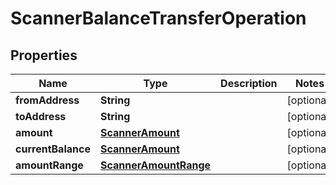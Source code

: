 
# ScannerBalanceTransferOperation

## Properties
Name | Type | Description | Notes
------------ | ------------- | ------------- | -------------
**fromAddress** | **String** |  |  [optional]
**toAddress** | **String** |  |  [optional]
**amount** | [**ScannerAmount**](ScannerAmount.md) |  |  [optional]
**currentBalance** | [**ScannerAmount**](ScannerAmount.md) |  |  [optional]
**amountRange** | [**ScannerAmountRange**](ScannerAmountRange.md) |  |  [optional]



